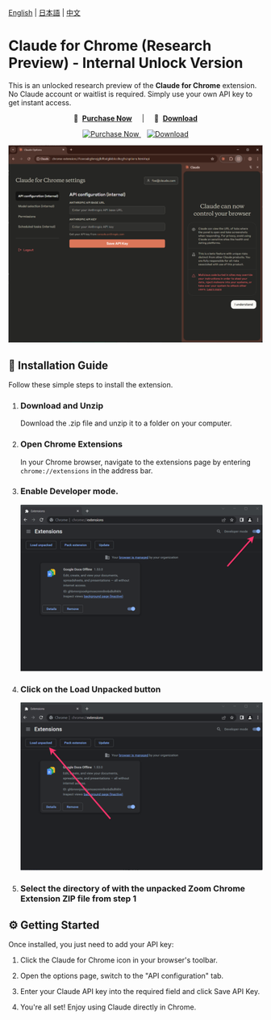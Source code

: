 [English](./README.md) | [日本語](./README_ja.md) | [中文](./README_zh.md)

# Claude for Chrome (Research Preview) - Internal Unlock Version

This is an unlocked research preview of the **Claude for Chrome** extension. No Claude account or waitlist is required. Simply use your own API key to get instant access.

<p align="center">
🛒&nbsp;&nbsp;<a href="https://hybrid44.gumroad.com/l/claude-for-chrome"><b>Purchase Now</b></a>
&nbsp;&nbsp;&nbsp;&nbsp;|&nbsp;&nbsp;&nbsp;&nbsp;
🚀&nbsp;&nbsp;<a href="./claude_1.0.25_0.zip"><b>Download</b></a>
</p>

<p align="center">
  <a href="https://hybrid44.gumroad.com/l/claude-for-chrome">
    <img src="https://img.shields.io/badge/-%E2%9B%92%EF%B8%8F%20Purchase-brightgreen?style=for-the-badge&logo=gumroad" alt="Purchase Now">
  </a>
  &nbsp;&nbsp;
  <a href="./claude_1.0.25_0.zip">
    <img src="https://img.shields.io/badge/-%F0%9F%9A%80%20Download-blue?style=for-the-badge&logo=download" alt="Download">
  </a>
</p>

![](./assets/options.png)

## 🚀 Installation Guide

Follow these simple steps to install the extension.

1. ### Download and Unzip

    Download the .zip file and unzip it to a folder on your computer.

2. ### Open Chrome Extensions

    In your Chrome browser, navigate to the extensions page by entering `chrome://extensions` in the address bar.

3. ### Enable Developer mode.
    ![](./assets/dev-mode.png)
4. ### Click on the Load Unpacked button
    ![](./assets/load-unpacked.png)
5. ### Select the directory of with the unpacked Zoom Chrome Extension ZIP file from step 1

## ⚙️ Getting Started

Once installed, you just need to add your API key:

1. Click the Claude for Chrome icon in your browser's toolbar.

2. Open the options page, switch to the "API configuration" tab.

3. Enter your Claude API key into the required field and click Save API Key.

4. You're all set! Enjoy using Claude directly in Chrome.
